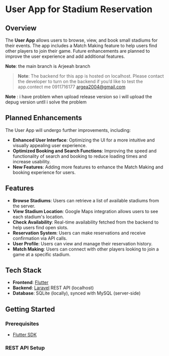 # User App for Stadium Reservation

## Overview
The **User App** allows users to browse, view, and book small stadiums for their events. The app includes a Match Making feature to help users find other players to join their game. Future enhancements are planned to improve the user experience and add additional features.

**Note**: the main branch is Arjeeah branch

> **Note**: The backend for this app is hosted on localhost. Please contact the developer to turn on the backend if you’d like to test the app.contect me 0911716177 argea2004@gmail.com

**Note** : i have problem when upload release version so  i will upload the depug version untll i solve the problem

## Planned Enhancements
The User App will undergo further improvements, including:
- **Enhanced User Interface**: Optimizing the UI for a more intuitive and visually appealing user experience.
- **Optimized Booking and Search Functions**: Improving the speed and functionality of search and booking to reduce loading times and increase usability.
- **New Features**: Adding more features to enhance the Match Making and booking experience for users.

## Features
- **Browse Stadiums**: Users can retrieve a list of available stadiums from the server.
- **View Stadium Location**: Google Maps integration allows users to see each stadium's location.
- **Check Availability**: Real-time availability fetched from the backend to help users find open slots.
- **Reservation System**: Users can make reservations and receive confirmation via API calls.
- **User Profile**: Users can view and manage their reservation history.
- **Match Making**: Users can connect with other players looking to join a game at a specific stadium.

## Tech Stack
- **Frontend**: [Flutter](https://flutter.dev/)
- **Backend**: [Laravel](https://laravel.com/) REST API (localhost)
- **Database**: SQLite (locally), synced with MySQL (server-side)

## Getting Started

### Prerequisites
- [Flutter SDK](https://flutter.dev/docs/get-started/install)


### REST API Setup


